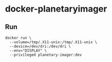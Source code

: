 # docker-planetaryimager

## Run

```
docker run \
  --volume=/tmp/.X11-unix:/tmp/.X11-unix \
  --device=/dev/dri:/dev/dri \
  --env="DISPLAY" \
  --privileged planetary-imager:dev
  ```
